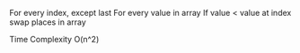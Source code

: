 For every index, except last
    For every value in array
        If value < value at index
            swap places in array

Time Complexity O(n^2)
